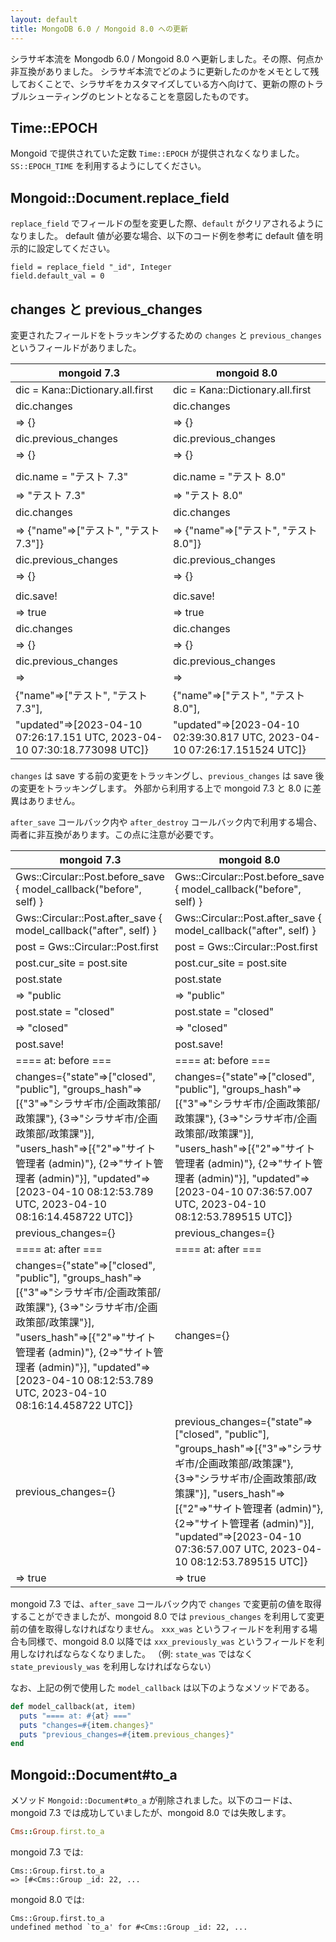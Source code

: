 ```yaml
---
layout: default
title: MongoDB 6.0 / Mongoid 8.0 への更新
---
```


シラサギ本流を Mongodb 6.0 / Mongoid 8.0 へ更新しました。その際、何点か非互換がありました。
シラサギ本流でどのように更新したのかをメモとして残しておくことで、シラサギをカスタマイズしている方へ向けて、更新の際のトラブルシューティングのヒントとなることを意図したものです。

## Time::EPOCH

Mongoid で提供されていた定数 `Time::EPOCH` が提供されなくなりました。
`SS::EPOCH_TIME` を利用するようにしてください。

## Mongoid::Document.replace_field

`replace_field` でフィールドの型を変更した際、`default` がクリアされるようになりました。
default 値が必要な場合、以下のコード例を参考に default 値を明示的に設定してください。

~~~
field = replace_field "_id", Integer
field.default_val = 0
~~~

## changes と previous_changes

変更されたフィールドをトラッキングするための `changes` と `previous_changes` というフィールドがありました。

| mongoid 7.3 | mongoid 8.0 |
|-------------|-------------|
| dic = Kana::Dictionary.all.first      | dic = Kana::Dictionary.all.first |
| dic.changes                           | dic.changes |
| => {}                                 | => {} |
| dic.previous_changes                  | dic.previous_changes |
| => {}                                 | => {} |
|                                       | |
| dic.name = "テスト 7.3"               | dic.name = "テスト 8.0" |
| => "テスト 7.3"                       | => "テスト 8.0" |
| dic.changes                           | dic.changes |
| => {"name"=>["テスト", "テスト 7.3"]} | => {"name"=>["テスト", "テスト 8.0"]} |
| dic.previous_changes                  | dic.previous_changes |
| => {}                                 |  => {} |
|                                       | |
| dic.save!                             | dic.save! |
| => true                               | => true |
| dic.changes                           | dic.changes |
| => {}                                 | => {} |
| dic.previous_changes                  | dic.previous_changes |
| =>                                    | => |
| {"name"=>["テスト", "テスト 7.3"],    | {"name"=>["テスト", "テスト 8.0"], |
|  "updated"=>[2023-04-10 07:26:17.151 UTC, 2023-04-10 07:30:18.773098 UTC]} | "updated"=>[2023-04-10 02:39:30.817 UTC, 2023-04-10 07:26:17.151524 UTC]} |

`changes` は save する前の変更をトラッキングし、`previous_changes` は save 後の変更をトラッキングします。
外部から利用する上で mongoid 7.3 と 8.0 に差異はありません。

`after_save` コールバック内や `after_destroy` コールバック内で利用する場合、両者に非互換があります。この点に注意が必要です。

| mongoid 7.3 | mongoid 8.0 |
|-------------|-------------|
| Gws::Circular::Post.before_save { model_callback("before", self) } | Gws::Circular::Post.before_save { model_callback("before", self) } |
| Gws::Circular::Post.after_save { model_callback("after", self) }   | Gws::Circular::Post.after_save { model_callback("after", self) }   |
| post = Gws::Circular::Post.first      | post = Gws::Circular::Post.first |
| post.cur_site = post.site             | post.cur_site = post.site |
| post.state                            | post.state |
| => "public                            | => "public" |
| post.state = "closed"                 | post.state = "closed" |
| => "closed"                           | => "closed" |
| post.save!                            | post.save! |
| ==== at: before ===                   | ==== at: before ===  |
| changes={"state"=>["closed", "public"], "groups_hash"=>[{"3"=>"シラサギ市/企画政策部/政策課"}, {3=>"シラサギ市/企画政策部/政策課"}], "users_hash"=>[{"2"=>"サイト管理者 (admin)"}, {2=>"サイト管理者 (admin)"}], "updated"=>[2023-04-10 08:12:53.789 UTC, 2023-04-10 08:16:14.458722 UTC]} | changes={"state"=>["closed", "public"], "groups_hash"=>[{"3"=>"シラサギ市/企画政策部/政策課"}, {3=>"シラサギ市/企画政策部/政策課"}], "users_hash"=>[{"2"=>"サイト管理者 (admin)"}, {2=>"サイト管理者 (admin)"}], "updated"=>[2023-04-10 07:36:57.007 UTC, 2023-04-10 08:12:53.789515 UTC]} |
| previous_changes={} | previous_changes={} |
| ==== at: after === | ==== at: after === |
| changes={"state"=>["closed", "public"], "groups_hash"=>[{"3"=>"シラサギ市/企画政策部/政策課"}, {3=>"シラサギ市/企画政策部/政策課"}], "users_hash"=>[{"2"=>"サイト管理者 (admin)"}, {2=>"サイト管理者 (admin)"}], "updated"=>[2023-04-10 08:12:53.789 UTC, 2023-04-10 08:16:14.458722 UTC]} | changes={} |
| previous_changes={} | previous_changes={"state"=>["closed", "public"], "groups_hash"=>[{"3"=>"シラサギ市/企画政策部/政策課"}, {3=>"シラサギ市/企画政策部/政策課"}], "users_hash"=>[{"2"=>"サイト管理者 (admin)"}, {2=>"サイト管理者 (admin)"}], "updated"=>[2023-04-10 07:36:57.007 UTC, 2023-04-10 08:12:53.789515 UTC]} |
| => true                               |  => true |

mongoid 7.3 では、`after_save` コールバック内で `changes` で変更前の値を取得することができましたが、mongoid 8.0 では `previous_changes` を利用して変更前の値を取得しなければなりません。
`xxx_was` というフィールドを利用する場合も同様で、mongoid 8.0 以降では `xxx_previously_was` というフィールドを利用しなければならなくなりました。
（例: `state_was` ではなく `state_previously_was` を利用しなければならない）

なお、上記の例で使用した `model_callback` は以下のようなメソッドである。

~~~ruby
def model_callback(at, item)
  puts "==== at: #{at} ==="
  puts "changes=#{item.changes}"
  puts "previous_changes=#{item.previous_changes}"
end
~~~

## Mongoid::Document#to_a

メソッド `Mongoid::Document#to_a` が削除されました。以下のコードは、mongoid 7.3 では成功していましたが、mongoid 8.0 では失敗します。

~~~ruby
Cms::Group.first.to_a
~~~

mongoid 7.3 では:

~~~
Cms::Group.first.to_a
=> [#<Cms::Group _id: 22, ...
~~~

mongoid 8.0 では:

~~~
Cms::Group.first.to_a
undefined method `to_a' for #<Cms::Group _id: 22, ...
~~~
